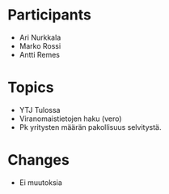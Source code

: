 # Participants
* Ari Nurkkala
* Marko Rossi
* Antti Remes

# Topics
* YTJ Tulossa
* Viranomaistietojen haku (vero)
* Pk yritysten määrän pakollisuus selvitystä.

# Changes
* Ei muutoksia
